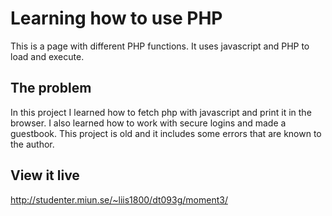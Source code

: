 # Learning how to use PHP

This is a page with different PHP functions. It uses javascript and PHP to load and execute. 

## The problem

In this project I learned how to fetch php with javascript and print it in the browser. I also learned how to work with secure logins and made a guestbook.
This project is old and it includes some errors that are known to the author. 

## View it live

http://studenter.miun.se/~liis1800/dt093g/moment3/
